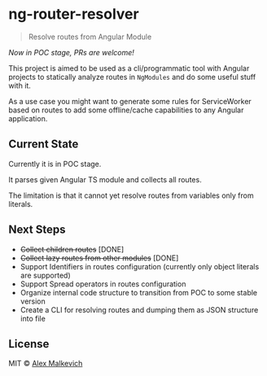 # ng-router-resolver

> Resolve routes from Angular Module

_Now in POC stage, PRs are welcome!_

This project is aimed to be used as a cli/programmatic tool with Angular projects
to statically analyze routes in `NgModules` and do some useful stuff with it.

As a use case you might want to generate some rules for ServiceWorker based on routes
to add some offline/cache capabilities to any Angular application.

## Current State

Currently it is in POC stage.

It parses given Angular TS module and collects all routes.

The limitation is that it cannot yet resolve routes from variables only from literals.

## Next Steps

- ~~Collect children routes~~ [DONE]
- ~~Collect lazy routes from other modules~~ [DONE]
- Support Identifiers in routes configuration (currently only object literals are supported)
- Support Spread operators in routes configuration
- Organize internal code structure to transition from POC to some stable version
- Create a CLI for resolving routes and dumping them as JSON structure into file

## License

MIT © [Alex Malkevich](malkevich.alex@gmail.com)
